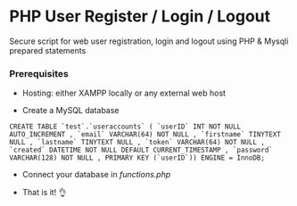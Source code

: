 # PHP User Register / Login / Logout
Secure script for web user registration, login and logout using PHP & Mysqli prepared statements

### Prerequisites
- Hosting: either XAMPP locally or any external web host

- Create a MySQL database
```
CREATE TABLE `test`.`useraccounts` ( `userID` INT NOT NULL AUTO_INCREMENT , `email` VARCHAR(64) NOT NULL , `firstname` TINYTEXT NULL , `lastname` TINYTEXT NULL , `token` VARCHAR(64) NOT NULL , `created` DATETIME NOT NULL DEFAULT CURRENT_TIMESTAMP , `password` VARCHAR(128) NOT NULL , PRIMARY KEY (`userID`)) ENGINE = InnoDB;
```

- Connect your database in *functions.php*

- That is it! 👌
